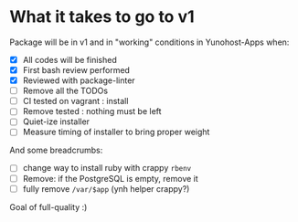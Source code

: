 # What it takes to go to v1

Package will be in v1 and in "working" conditions in Yunohost-Apps when:

- [x] All codes will be finished
- [x] First bash review performed
- [x] Reviewed with package-linter
- [ ] Remove all the TODOs
- [ ] CI tested on vagrant : install
- [ ] Remove tested : nothing must be left
- [ ] Quiet-ize installer
- [ ] Measure timing of installer to bring proper weight

And some breadcrumbs:
- [ ] change way to install ruby with crappy `rbenv`
- [ ] Remove: if the PostgreSQL is empty, remove it
- [ ] fully remove `/var/$app` (ynh helper crappy?)

Goal of full-quality :)
